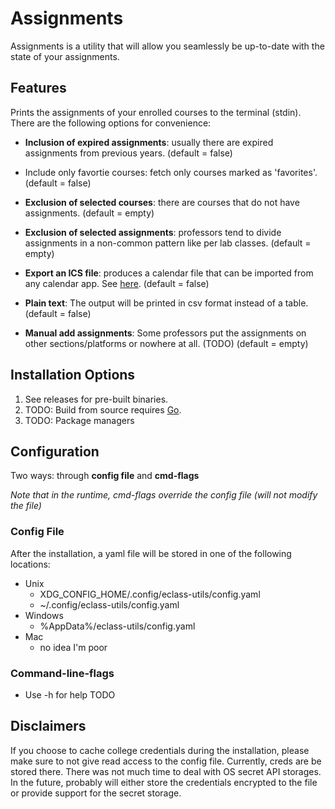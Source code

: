 # Assignments

Assignments is a utility that will allow you seamlessly be up-to-date with the state of your assignments.

## Features 

Prints the assignments of your enrolled courses to the terminal (stdin). There
are the following options for convenience:

- **Inclusion of expired assignments**: usually there are expired assignments from previous years.
(default = false)

- Include only favortie courses: fetch only courses marked as 'favorites'. 
(default = false)

- **Exclusion of selected courses**: there are courses that do not have assignments.
(default = empty)

- **Exclusion of selected assignments**: professors tend to divide assignments in a non-common pattern like per lab classes.
(default = empty)

- **Export an ICS file**: produces a calendar file that can be imported from any calendar app. See [here](https://support.google.com/calendar/answer/37118?hl=en&co=GENIE.Platform%3DDesktop). 
(default = false)

- **Plain text**: The output will be printed in csv format instead of a table.
(default = false)

- **Manual add assignments**: Some professors put the assignments on other sections/platforms or nowhere at all. (TODO)
(default = empty)

## Installation Options

1. See releases for pre-built binaries.
2. TODO: Build from source requires [Go](https://go.dev).
3. TODO: Package managers

## Configuration

Two ways: through **config file** and **cmd-flags**

*Note that in the runtime, cmd-flags override the config file (will not modify the file)*

### Config File
After the installation, a yaml file will be stored in one of the following locations:

- Unix
    - XDG_CONFIG_HOME/.config/eclass-utils/config.yaml
    - ~/.config/eclass-utils/config.yaml
- Windows
    - %AppData%/eclass-utils/config.yaml
- Mac
    - no idea I'm poor


### Command-line-flags
- Use -h for help
TODO


## Disclaimers
If you choose to cache college credentials during the installation, please make sure to not give read access to the config file. Currently, creds are be stored there. There was not much time to deal with OS secret API storages. In the future, probably will either store the credentials encrypted to the file or provide support for the secret storage. 
